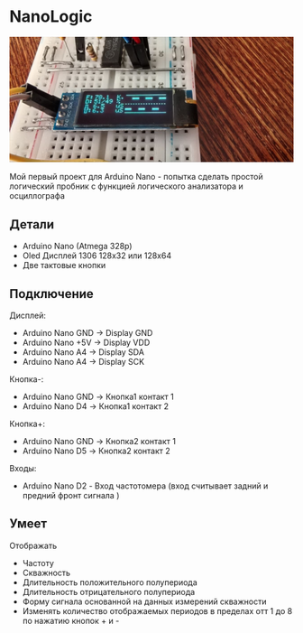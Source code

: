 # NanoLogic

![Дисплей](docs/Display1.jpg)

Мой первый проект для Arduino Nano - попытка сделать простой логический пробник с функцией логического анализатора и осциллографа

## Детали

- Arduino Nano (Atmega 328p)
- Oled Дисплей 1306 128х32 или 128х64
- Две тактовые кнопки

## Подключение

Дисплей:

- Arduino Nano GND -> Display GND
- Arduino Nano +5V -> Display VDD
- Arduino Nano A4 -> Display SDA
- Arduino Nano A4 -> Display SCK

Кнопка-:

- Arduino Nano GND -> Кнопка1 контакт 1
- Arduino Nano D4  -> Кнопка1 контакт 2

Кнопка+:

- Arduino Nano GND -> Кнопка2 контакт 1
- Arduino Nano D5  -> Кнопка2 контакт 2

Входы:

- Arduino Nano D2 - Вход частотомера (вход считывает задний и предний фронт сигнала )

## Умеет

Отображать

- Частоту
- Скважность
- Длительность положительного полупериода
- Длительность отрицательного полупериода
- Форму сигнала основанной на данных измерений скважности
- Изменять количество отображаемых периодов в пределах отт 1 до 8 по нажатию кнопок + и -
